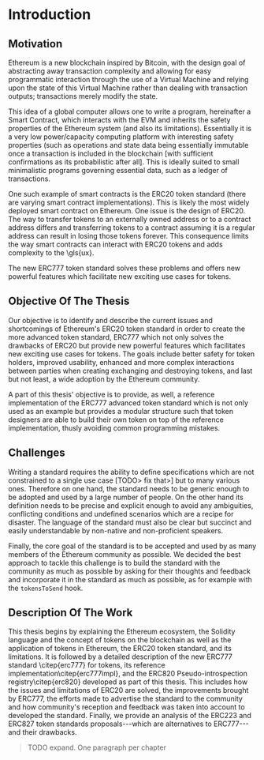 # Introduction

<!-- Introduce:

 - Blockchain / Ethereum (briefly)
 - Define Tokens, ERC20, the need for a new standard
 - Introduce ERC777 
 - Define payment channels and reason for existence, use as credit card
 - Define loyalty points for credit cards -->

## Motivation

Ethereum is a new blockchain inspired by Bitcoin, with the design goal of abstracting away transaction complexity and allowing for easy programmatic interaction through the use of a Virtual Machine and relying upon the state of this Virtual Machine rather than dealing with transaction outputs; transactions merely modify the state.

This idea of a global computer allows one to write a program, hereinafter a Smart Contract, which interacts with the EVM and inherits the safety properties of the Ethereum system (and also its limitations). Essentially it is a very low power/capacity computing platform with interesting safety properties (such as operations and state data being essentially immutable once a transaction is included in the blockchain [with sufficient confirmations as its probabilistic after all]. This is ideally suited to small minimalistic programs governing essential data, such as a ledger of transactions.

One such example of smart contracts is the ERC20 token standard (there are varying smart contract implementations). This is likely the most widely deployed smart contract on Ethereum. One issue is the design of ERC20. The way to transfer tokens to an externally owned address or to a contract address differs and transferring tokens to a contract assuming it is a regular address can result in losing those tokens forever. This consequence limits the way smart contracts can interact with ERC20 tokens and adds complexity to the \gls{ux}.

The new ERC777 token standard solves these problems and offers new powerful features which facilitate new exciting use cases for tokens.

## Objective Of The Thesis

Our objective is to identify and describe the current issues and shortcomings of Ethereum's ERC20 token standard in order to create the more advanced token standard, ERC777 which not only solves the drawbacks of ERC20 but provide new powerful features which facilitates new exciting use cases for tokens. The goals include better safety for token holders, improved usability, enhanced and more complex interactions between parties when creating exchanging and destroying tokens, and last but not least, a wide adoption by the Ethereum community.

A part of this thesis' objective is to provide, as well, a reference implementation of the ERC777 advanced token standard which is not only used as an example but provides a modular structure such that token designers are able to build their own token on top of the reference implementation, thusly avoiding common programming mistakes.

## Challenges

Writing a standard requires the ability to define specifications which are not constrained to a single use case [TODO> fix that>] but to many various ones. Therefore on one hand, the standard needs to be generic enough to be adopted and used by a large number of people. On the other hand its definition needs to be precise and explicit enough to avoid any ambiguities, conflicting conditions and undefined scenarios which are a recipe for disaster. The language of the standard must also be clear but succinct and easily understandable by non-native and non-proficient speakers.

Finally, the core goal of the standard is to be accepted and used by as many members of the Ethereum community as possible. We decided the best approach to tackle this challenge is to build the standard with the community as much as possible by asking for their thoughts and feedback and incorporate it in the standard as much as possible, as for example with the `tokensToSend` hook.

## Description Of The Work

This thesis begins by explaining the Ethereum ecosystem, the Solidity language   and the concept of tokens on the blockchain as well as the application of tokens in Ethereum, the ERC20 token standard, and its limitations. It is followed by a detailed description of the new ERC777 standard \citep{erc777} for tokens, its reference implementation\citep{erc777impl}, and the ERC820 Pseudo-introspection registry\citep{erc820} developed as part of this thesis. This includes how the issues and limitations of ERC20 are solved, the improvements brought by ERC777, the efforts made to advertise the standard to the community and how community's reception and feedback was taken into account to developed the standard. Finally, we provide an analysis of the ERC223 and ERC827 token standards proposals---which are alternatives to ERC777---and their drawbacks.

> TODO expand. One paragraph per chapter
